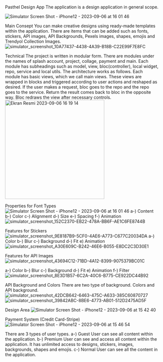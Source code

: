 Pasthel Design App 
The application is a design application in general scope.


![Simulator Screen Shot - iPhone12 - 2023-09-06 at 16 01 46](https://github.com/abdullahharunkaya/pasthel/assets/96665336/897a6028-cd55-47db-8dbd-133c9fcda36b)


Main Consept
You can make creative designs using ready-made templates within the application. There are items that can be added such as fonts, stickers, API images, API Backgrounds, Pexels images, shapes, emojis and Trendyol Collection Images.
![simulator_screenshot_10A77437-4438-4A39-B18B-C22E99F7E8FC](https://github.com/abdullahharunkaya/pasthel/assets/96665336/2ce27798-4a40-42b0-8229-48c7e7a20228)

Technical
The project is written in modular form. There are modules under the names of splash account, project, collage, payment and main. Each module has subheadings such as model, view, bloc(controller), local widget, repo, service and local utils. The architecture works as follows. Each module has basic views, which we call main views. These views are wrapped in blocks and triggered according to user actions and reshaped as desired. If the user makes a request, bloc goes to the repo and the repo goes to the service. Return the result comes back to bloc in the opposite way. Bloc redraws the view after necessary controls.
<img width="326" alt="Ekran Resmi 2023-09-06 16 19 14" src="https://github.com/abdullahharunkaya/pasthel/assets/96665336/0aa70e5f-9ffd-4852-84cb-2301a8db77f8">

Properties for Font Types
![Simulator Screen Shot - iPhone12 - 2023-09-06 at 16 01 46](https://github.com/abdullahharunkaya/pasthel/assets/96665336/de5163d4-82cd-4072-a390-6b3764c41bc1)
a-) Content
b-) Color
c-) Alignment
d-) Size
e-) Spacing
f-) Animation
![simulator_screenshot_152C2370-EB22-478A-BB6F-AE1C6FE8744B](https://github.com/abdullahharunkaya/pasthel/assets/96665336/8a6234f3-6ce5-4c5b-92e8-a2ee37294864)

Features for Stickers
![simulator_screenshot_9E8187B9-5CF0-4AE6-A773-C677C20034DA](https://github.com/abdullahharunkaya/pasthel/assets/96665336/3f70b547-73a3-4db9-8e98-a18494791ddb)
a-) Color
b-) Blur
c-) Background
d-) Fit
e) Animation
![simulator_screenshot_A30E609C-B242-46E6-B055-E8DC2C3D30E1](https://github.com/abdullahharunkaya/pasthel/assets/96665336/b9fca781-8345-4ea6-8f17-16d162770a65)

Features for API Images
![simulator_screenshot_43694C12-71BD-4A12-8399-9075379BC01C](https://github.com/abdullahharunkaya/pasthel/assets/96665336/36c7fb10-5840-4ce6-82e0-55eddebcf8c8)

a-) Color
b-) Blur
c-) Background
d-) Fit
e) Animation
f-) Filter
![simulator_screenshot_8E3D1B57-6C2A-40C6-B775-CE922DC44B92](https://github.com/abdullahharunkaya/pasthel/assets/96665336/fad765af-8f4b-4006-bfb8-f7069e72ee4a)

API Background and Colors
There are two type of background. Colors and API background.
![simulator_screenshot_42DCB642-6463-475C-A633-385C60870727](https://github.com/abdullahharunkaya/pasthel/assets/96665336/6ec8a707-4486-4179-aa64-d9d03615f6cc)
![simulator_screenshot_39842ABC-8BE6-4773-AB01-512D2475AD5F](https://github.com/abdullahharunkaya/pasthel/assets/96665336/d1f7547d-5cb4-4967-973b-7afd7592c40b)


Design Area
![Simulator Screen Shot - iPhone12 - 2023-09-06 at 15 42 40](https://github.com/abdullahharunkaya/pasthel/assets/96665336/4541f114-eaa8-4047-8217-883438b382ad)

Payment System (Credit Card-Stripe)
![Simulator Screen Shot - iPhone12 - 2023-09-06 at 15 46 54](https://github.com/abdullahharunkaya/pasthel/assets/96665336/254bae7b-8f30-483e-80c8-28e592720971)

There are 3 types of user types.
a-) Guest User can see all content within the application.
b-) Premium User can see and access all content within the application. It has unlimited access to designs, stickers, images, backgrounds, shapes and emojis.
c-) Normal User can see all the content in the application.
